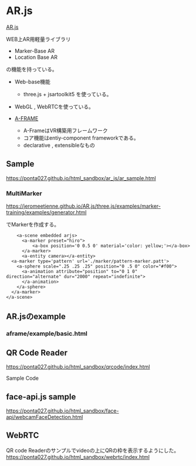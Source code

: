 
# AR.js

[AR.js](https://github.com/jeromeetienne/AR.js)

WEB上AR用軽量ライブラリ

* Marker-Base AR
* Location Base AR

の機能を持っている。

* Web-base機能
    * three.js + jsartoolkit5 を使っている。
* WebGL , WebRTCを使っている。



* [A-FRAME](https://aframe.io/docs/0.9.0/introduction/)
    * A-FrameはVR構築用フレームワーク
    * コア機能はentiy-component frameworkである。
    * declarative , extensibleなもの

    
## Sample 

https://ponta027.github.io/html_sandbox/ar_js/ar_sample.html

### MultiMarker


https://jeromeetienne.github.io/AR.js/three.js/examples/marker-training/examples/generator.html

でMarkerを作成する。

```
    <a-scene embedded arjs>
      <a-marker preset="hiro">
          <a-box position='0 0.5 0' material='color: yellow;'></a-box>
      </a-marker>
      <a-entity camera></a-entity>
  <a-marker type='pattern' url='./marker/pattern-marker.patt'>
    <a-sphere scale=".25 .25 .25" position="0 .5 0" color="#f00">
      <a-animation attribute="position" to="0 1 0" direction="alternate" dur="2000" repeat="indefinite">
      </a-animation>
    </a-sphere>
  </a-marker>
</a-scene>
```


## AR.jsのexample

### aframe/example/basic.html


## QR Code Reader

https://ponta027.github.io/html_sandbox/qrcode/index.html

Sample Code 

## face-api.js sample

https://ponta027.github.io/html_sandbox/face-api/webcamFaceDetection.html



## WebRTC

QR code Readerのサンプルでvideoの上にQRの枠を表示するようにした。
https://ponta027.github.io/html_sandbox/webrtc/index.html
